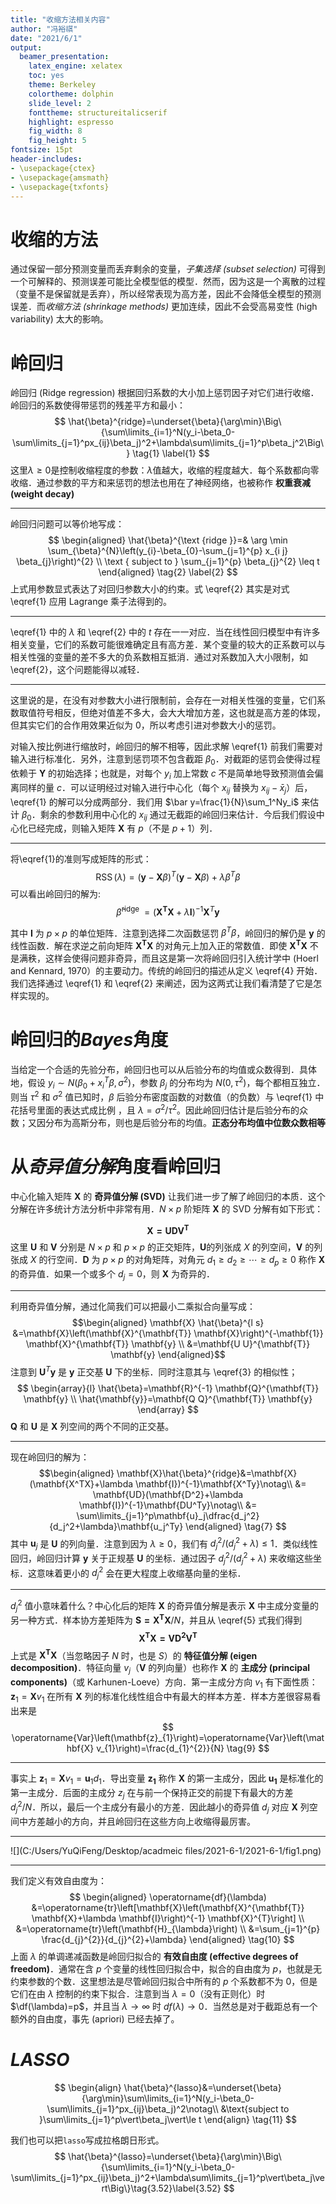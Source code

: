 ```yaml
---
title: "收缩方法相关内容"
author: "冯裕祺"
date: "2021/6/1"
output: 
  beamer_presentation: 
    latex_engine: xelatex
    toc: yes
    theme: Berkeley
    colortheme: dolphin
    slide_level: 2
    fonttheme: structureitalicserif
    highlight: espresso
    fig_width: 8
    fig_height: 5
fontsize: 15pt
header-includes:
- \usepackage{ctex}
- \usepackage{amsmath}
- \usepackage{txfonts}
---
```


# 收缩的方法

通过保留一部分预测变量而丢弃剩余的变量，*子集选择 (subset selection)* 可得到一个可解释的、预测误差可能比全模型低的模型．然而，因为这是一个离散的过程（变量不是保留就是丢弃），所以经常表现为高方差，因此不会降低全模型的预测误差．而*收缩方法 (shrinkage methods)* 更加连续，因此不会受高易变性 (high variability) 太大的影响。


# 岭回归

岭回归 (Ridge regression) 根据回归系数的大小加上惩罚因子对它们进行收缩．岭回归的系数使得带惩罚的残差平方和最小：
$$
\hat{\beta}^{ridge}=\underset{\beta}{\arg\min}\Big\{\sum\limits_{i=1}^N(y_i-\beta_0-\sum\limits_{j=1}^px_{ij}\beta_j)^2+\lambda\sum\limits_{j=1}^p\beta_j^2\Big\}
\tag{1}
\label{1}
$$
这里$\lambda\ge0$是控制收缩程度的参数：$\lambda$值越大，收缩的程度越大．每个系数都向零收缩．<!--系数向零收缩（并且彼此收缩到一起）．-->通过参数的平方和来惩罚的想法也用在了神经网络，也被称作 **权重衰减 (weight decay)**


---

岭回归问题可以等价地写成：
$$
\begin{aligned}
\hat{\beta}^{\text {ridge }}=& \arg \min \sum_{\beta}^{N}\left(y_{i}-\beta_{0}-\sum_{j=1}^{p} x_{i j} \beta_{j}\right)^{2} \\
\text { subject to } \sum_{j=1}^{p} \beta_{j}^{2} \leq t
\end{aligned}
\tag{2}
\label{2}
$$
上式用参数显式表达了对回归参数大小的约束。式 \eqref{2} 其实是对式 \eqref{1} 应用 Lagrange 乘子法得到的。


---

\eqref{1} 中的 $\lambda$ 和 \eqref{2} 中的 $t$ 存在一一对应．当在线性回归模型中有许多相关变量，它们的系数可能很难确定且有高方差．某个变量的较大的正系数可以与相关性强的变量的差不多大的负系数相互抵消．通过对系数加入大小限制，如 \eqref{2}，这个问题能得以减轻．


---

  这里说的是，在没有对参数大小进行限制前，会存在一对相关性强的变量，它们系数取值符号相反，但绝对值差不多大，会大大增加方差，这也就是高方差的体现，但其实它们的合作用效果近似为 $0$，所以考虑引进对参数大小的惩罚。

对输入按比例进行缩放时，岭回归的解不相等，因此求解 \eqref{1} 前我们需要对输入进行标准化．另外，注意到惩罚项不包含截距 $\beta_0$．对截距的惩罚会使得过程依赖于 $\mathbf{Y}$ 的初始选择；也就是，对每个 $y_i$ 加上常数 $c$ 不是简单地导致预测值会偏离同样的量 $c$．可以证明经过对输入进行中心化（每个 $x_{ij}$ 替换为 $x_{ij}-\bar x_j$）后，\eqref{1} 的解可以分成两部分．我们用 $\bar y=\frac{1}{N}\sum_1^Ny_i$ 来估计 $\beta_0$．剩余的参数利用中心化的 $x_{ij}$ 通过无截距的岭回归来估计．今后我们假设中心化已经完成，则输入矩阵 $\mathbf X$ 有 $p$（不是 $p+1$）列．


--- 

将\eqref{1}的准则写成矩阵的形式：
$$\operatorname{RSS}(\lambda)=(\mathbf{y}-\mathbf{X} \beta)^{T}(\mathbf{y}-\mathbf{X} \beta)+\lambda \beta^{T} \beta \tag{3}
\label{3}
$$
可以看出岭回归的解为:
$$\hat{\beta}^{\text {ridge }}=\left(\mathbf{X}^{\mathbf{T}} \mathbf{X}+\lambda \mathbf{I}\right)^{-1} \mathbf{X}^{T} \mathbf{y} 
\tag{4}
\label{4}
$$

其中 $\mathbf{I}$ 为 $p\times p$ 的单位矩阵．注意到选择二次函数惩罚 $\beta^T\beta$，岭回归的解仍是 $\mathbf{y}$ 的线性函数．解在求逆之前向矩阵 $\mathbf{X^TX}$ 的对角元上加入正的常数值．即使 $\mathbf{X^TX}$ 不是满秩，这样会使得问题非奇异，而且这是第一次将岭回归引入统计学中 (Hoerl and Kennard, 1970）的主要动力。传统的岭回归的描述从定义 \eqref{4} 开始．我们选择通过 \eqref{1} 和 \eqref{2} 来阐述，因为这两式让我们看清楚了它是怎样实现的。


# 岭回归的*Bayes*角度

当给定一个合适的先验分布，岭回归也可以从后验分布的均值或众数得到．具体地，假设 $y_i \sim N(\beta_0+x^T_i\beta,\sigma^2)$，参数 $\beta_j$ 的分布均为 $N(0,\tau^2)$，每个都相互独立．则当 $\tau^2$ 和 $\sigma^2$ 值已知时，$\beta$ 后验分布密度函数的对数值（的负数）与 \eqref{1} 中花括号里面的表达式成比例 ，且 $\lambda=\sigma^2/\tau^2$。因此岭回归估计是后验分布的众数；又因分布为高斯分布，则也是后验分布的均值。**正态分布均值中位数众数相等**


# 从*奇异值分解*角度看岭回归

中心化输入矩阵 $\mathbf{X}$ 的 **奇异值分解 (SVD)** 让我们进一步了解了岭回归的本质．这个分解在许多统计方法分析中非常有用．$N\times p$ 阶矩阵 $\mathbf{X}$ 的 SVD 分解有如下形式：

$$\mathbf{X=UDV^T}
\tag{5}
\label{5}
$$
这里 $\mathbf{U}$ 和 $\mathbf{V}$ 分别是 $N\times p$ 和 $p\times p$ 的正交矩阵，$\mathbf{U}$的列张成 $X$ 的列空间，$\mathbf{V}$ 的列张成 $X$ 的行空间．$\mathbf{D}$ 为 $p\times p$ 的对角矩阵，对角元 $d_1\ge d_2 \ge \cdots \ge d_p \ge 0$ 称作 $\mathbf{X}$ 的奇异值．如果一个或多个 $d_j=0$，则 $\mathbf{X}$ 为奇异的．


---

利用奇异值分解，通过化简我们可以把最小二乘拟合向量写成：
$$\begin{aligned}
\mathbf{X} \hat{\beta}^{l s} &=\mathbf{X}\left(\mathbf{X}^{\mathbf{T}} \mathbf{X}\right)^{-\mathbf{1}} \mathbf{X}^{\mathbf{T}} \mathbf{y} \\
&=\mathbf{U U}^{\mathbf{T}} \mathbf{y}
\end{aligned}$$
注意到 $\mathbf{U}^T\mathbf y$ 是 $\mathbf{y}$ 正交基 $\mathbf{U}$ 下的坐标．同时注意其与 \eqref{3} 的相似性；
$$
\begin{array}{l}
\hat{\beta}=\mathbf{R}^{-1} \mathbf{Q}^{\mathbf{T}} \mathbf{y} \\
\hat{\mathbf{y}}=\mathbf{Q Q}^{\mathbf{T}} \mathbf{y}
\end{array}
$$
$\mathbf{Q}$ 和 $\mathbf{U}$ 是 $\mathbf{X}$ 列空间的两个不同的正交基。


---

现在岭回归的解为：
$$\begin{aligned}
\mathbf{X}\hat{\beta}^{ridge}&=\mathbf{X}(\mathbf{X^TX}+\lambda \mathbf{I})^{-1}\mathbf{X^Ty}\notag\\
&= \mathbf{UD}(\mathbf{D^2}+\lambda \mathbf{I})^{-1}\mathbf{DU^Ty}\notag\\
&= \sum\limits_{j=1}^p\mathbf{u}_j\dfrac{d_j^2}{d_j^2+\lambda}\mathbf{u_j^Ty}
\end{aligned}
\tag{7}
$$
其中 $\mathbf{u}_j$ 是 $\mathbf{U}$ 的列向量．注意到因为 $\lambda \ge 0$，我们有 $d_j^2/(d^2_j+\lambda)\le 1$．类似线性回归，岭回归计算 $\mathbf{y}$ 关于正规基 $\mathbf{U}$ 的坐标．通过因子 $d^2_j/(d^2_j+\lambda)$ 来收缩这些坐标．这意味着更小的 $d_j^2$ 会在更大程度上收缩基向量的坐标．

---

$d_j^2$ 值小意味着什么？中心化后的矩阵 $\mathbf{X}$ 的奇异值分解是表示 $\mathbf{X}$ 中主成分变量的另一种方式．样本协方差矩阵为 $\mathbf{S=X^TX}/N$<!--$\mathbf{S={\color{red} E((X-EX)^T(X-EX))=}X^TX}/N$-->，并且从 \eqref{5} 式我们得到
$$
\mathbf{X^T X = VD^2V^T}\tag{8}
$$
上式是 $\mathbf{X^TX}$（当忽略因子 $N$ 时，也是 $S$）的 **特征值分解 (eigen decomposition)**．特征向量 $v_j$（$\mathbf{V}$ 的列向量）也称作 $\mathbf{X}$ 的 **主成分 (principal components)**（或 Karhunen-Loeve）方向．第一主成分方向 $v_1$ 有下面性质：$\mathbf{z}_1=\mathbf{X}v_1$ 在所有 $\mathbf{X}$ 列的标准化线性组合中有最大的样本方差．样本方差很容易看出来是
$$
\operatorname{Var}\left(\mathbf{z}_{1}\right)=\operatorname{Var}\left(\mathbf{X} v_{1}\right)=\frac{d_{1}^{2}}{N}
\tag{9}
$$

---


事实上 $\mathbf{z}_1=\mathbf{X}v_1=\mathbf{u}_1d_1$．导出变量 $\mathbf{z_1}$ 称作 $\mathbf{X}$ 的第一主成分，因此 $\mathbf{u_1}$ 是标准化的第一主成分．后面的主成分 $z_j$ 在与前一个保持正交的前提下有最大的方差 $d_j^2/N$．所以，最后一个主成分有最小的方差．因此越小的奇异值 $d_j$ 对应 $\mathbf{X}$ 列空间中方差越小的方向，并且岭回归在这些方向上收缩得最厉害。


--- 

![](C:/Users/YuQiFeng/Desktop/acadmeic files/2021-6-1/2021-6-1/fig1.png)<!-- --> 










































--- 


我们定义有效自由度为：
$$
\begin{aligned}
\operatorname{df}(\lambda) &=\operatorname{tr}\left[\mathbf{X}\left(\mathbf{X}^{\mathbf{T}} \mathbf{X}+\lambda \mathbf{I}\right)^{-1} \mathbf{X}^{T}\right] \\
&=\operatorname{tr}\left(\mathbf{H}_{\lambda}\right) \\
&=\sum_{j=1}^{p} \frac{d_{j}^{2}}{d_{j}^{2}+\lambda}
\end{aligned}
\tag{10}
$$
上面 $\lambda$ 的单调递减函数是岭回归拟合的 **有效自由度 (effective degrees of freedom)**．通常在含 $p$ 个变量的线性回归拟合中，拟合的自由度为 $p$，也就是无约束参数的个数．这里想法是尽管岭回归拟合中所有的 $p$ 个系数都不为 0，但是它们在由 $\lambda$ 控制的约束下拟合．注意到当 $\lambda=0$（没有正则化）时 $\df(\lambda)=p$，并且当 $\lambda\rightarrow \infty$ 时 $df(\lambda)\rightarrow 0$．当然总是对于截距总有一个额外的自由度，事先 (apriori) 已经去掉了。


# *LASSO*

$$
\begin{align}
\hat{\beta}^{lasso}&=\underset{\beta}{\arg\min}\sum\limits_{i=1}^N(y_i-\beta_0-\sum\limits_{j=1}^px_{ij}\beta_j)^2\notag\\
&\text{subject to }\sum\limits_{j=1}^p\vert\beta_j\vert\le t 
\end{align}
\tag{11}
$$

我们也可以把`lasso`写成拉格朗日形式。
$$
\hat{\beta}^{lasso}=\underset{\beta}{\arg\min}\Big\{\sum\limits_{i=1}^N(y_i-\beta_0-\sum\limits_{j=1}^px_{ij}\beta_j)^2+\lambda\sum\limits_{j=1}^p\vert\beta_j\vert\Big\}\tag{3.52}\label{3.52}
$$






































